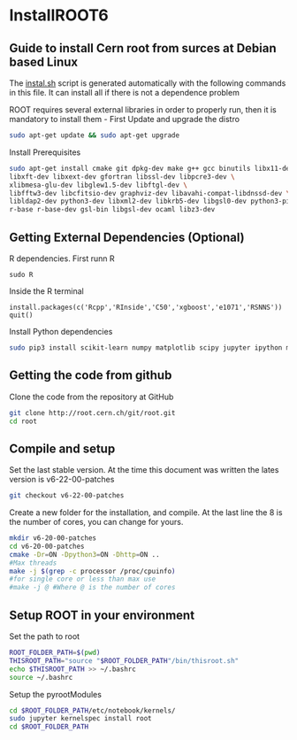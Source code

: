 # InstallROOT6

## Guide to install Cern root from surces at Debian based Linux

<par> The [instal.sh](./install.sh) script is generated automatically with the following commands in this file. It can install all if there is not a dependence problem</par>

<par>
ROOT requires several external libraries in order to properly run, then it is mandatory to install them
</par>
- First Update and upgrade the distro

```bash
sudo apt-get update && sudo apt-get upgrade
```
Install Prerequisites

```bash
sudo apt-get install cmake git dpkg-dev make g++ gcc binutils libx11-dev libxpm-dev \
libxft-dev libxext-dev gfortran libssl-dev libpcre3-dev \
xlibmesa-glu-dev libglew1.5-dev libftgl-dev \
libfftw3-dev libcfitsio-dev graphviz-dev libavahi-compat-libdnssd-dev \
libldap2-dev python3-dev libxml2-dev libkrb5-dev libgsl0-dev python3-pip \
r-base r-base-dev gsl-bin libgsl-dev ocaml libz3-dev
```

## Getting External Dependencies (Optional)
<par>
R dependencies. First runn R
</par>

```
sudo R
```

<par>
Inside the R terminal
</par>

```
install.packages(c('Rcpp','RInside','C50','xgboost','e1071','RSNNS'))
quit()
```

<par>
Install Python dependencies
</par>

```bash
sudo pip3 install scikit-learn numpy matplotlib scipy jupyter ipython metakernel
```

## Getting the code from github

<par>
Clone the code from the repository at GitHub
</par>

```bash
git clone http://root.cern.ch/git/root.git
cd root
```

## Compile and setup 

<par>
  Set the last stable version. At the time this document was written the lates version is v6-22-00-patches
</par>

```bash
git checkout v6-22-00-patches
```

<par>
Create a new folder for the installation, and compile. At the last line the 8 is the number of cores, you can change for yours.
</par>

```bash
mkdir v6-20-00-patches 
cd v6-20-00-patches
cmake -Dr=ON -Dpython3=ON -Dhttp=ON ..
#Max threads
make -j $(grep -c processor /proc/cpuinfo)
#for single core or less than max use
#make -j @ #Where @ is the number of cores 
```

## Setup ROOT in your environment
<par>
  Set the path to root
</par>  

```bash
ROOT_FOLDER_PATH=$(pwd)
THISROOT_PATH="source "$ROOT_FOLDER_PATH"/bin/thisroot.sh"
echo $THISROOT_PATH >> ~/.bashrc
source ~/.bashrc
```

<par> 
Setup the pyrootModules
</par> 

```bash
cd $ROOT_FOLDER_PATH/etc/notebook/kernels/
sudo jupyter kernelspec install root
cd $ROOT_FOLDER_PATH
```
